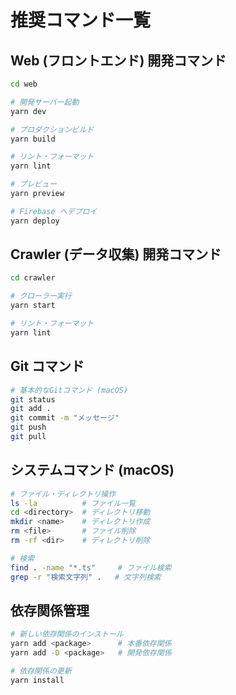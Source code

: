 # 推奨コマンド一覧

## Web (フロントエンド) 開発コマンド
```bash
cd web

# 開発サーバー起動
yarn dev

# プロダクションビルド
yarn build

# リント・フォーマット
yarn lint

# プレビュー
yarn preview

# Firebase へデプロイ
yarn deploy
```

## Crawler (データ収集) 開発コマンド
```bash
cd crawler

# クローラー実行
yarn start

# リント・フォーマット
yarn lint
```

## Git コマンド
```bash
# 基本的なGitコマンド (macOS)
git status
git add .
git commit -m "メッセージ"
git push
git pull
```

## システムコマンド (macOS)
```bash
# ファイル・ディレクトリ操作
ls -la          # ファイル一覧
cd <directory>  # ディレクトリ移動
mkdir <name>    # ディレクトリ作成
rm <file>       # ファイル削除
rm -rf <dir>    # ディレクトリ削除

# 検索
find . -name "*.ts"     # ファイル検索
grep -r "検索文字列" .   # 文字列検索
```

## 依存関係管理
```bash
# 新しい依存関係のインストール
yarn add <package>      # 本番依存関係
yarn add -D <package>   # 開発依存関係

# 依存関係の更新
yarn install
```